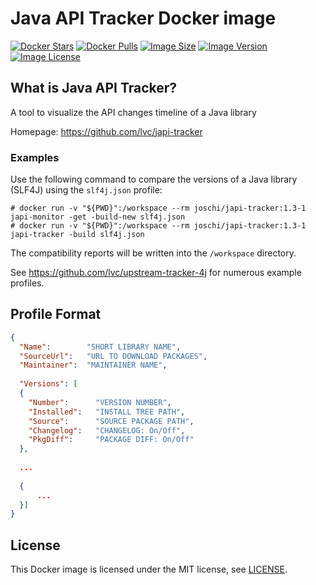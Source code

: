 # Java API Tracker Docker image

[![Docker Stars](https://img.shields.io/docker/stars/joschi/japi-tracker.svg)][hub]
[![Docker Pulls](https://img.shields.io/docker/pulls/joschi/japi-tracker.svg)][hub]
[![Image Size](https://images.microbadger.com/badges/image/joschi/japi-tracker.svg)][microbadger]
[![Image Version](https://images.microbadger.com/badges/version/joschi/japi-tracker.svg)][microbadger]
[![Image License](https://images.microbadger.com/badges/license/joschi/japi-tracker.svg)][microbadger]

[hub]: https://hub.docker.com/r/joschi/japi-tracker/
[microbadger]: https://microbadger.com/images/joschi/japi-tracker

## What is Java API Tracker?

A tool to visualize the API changes timeline of a Java library

Homepage: https://github.com/lvc/japi-tracker


### Examples

Use the following command to compare the versions of a Java library (SLF4J) using the `slf4j.json` profile:
```
# docker run -v "${PWD}":/workspace --rm joschi/japi-tracker:1.3-1 japi-monitor -get -build-new slf4j.json
# docker run -v "${PWD}":/workspace --rm joschi/japi-tracker:1.3-1 japi-tracker -build slf4j.json
```

The compatibility reports will be written into the `/workspace` directory.

See https://github.com/lvc/upstream-tracker-4j for numerous example profiles.


## Profile Format

```json
{
  "Name":        "SHORT LIBRARY NAME",
  "SourceUrl":   "URL TO DOWNLOAD PACKAGES",
  "Maintainer":  "MAINTAINER NAME",
  
  "Versions": [
  {
    "Number":      "VERSION NUMBER",
    "Installed":   "INSTALL TREE PATH",
    "Source":      "SOURCE PACKAGE PATH",
    "Changelog":   "CHANGELOG: On/Off",
    "PkgDiff":     "PACKAGE DIFF: On/Off"
  },
  
  ...
  
  {
      ...
  }]
}
```

## License

This Docker image is licensed under the MIT license, see [LICENSE](LICENSE).
